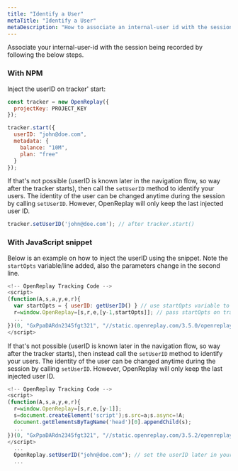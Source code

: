 ```yaml
---
title: "Identify a User"
metaTitle: "Identify a User"
metaDescription: "How to associate an internal-user id with the session recording."
---
```


Associate your internal-user-id with the session being recorded by following the below steps.

### With NPM

Inject the userID on tracker' start:

```js
const tracker = new OpenReplay({
  projectKey: PROJECT_KEY
});

tracker.start({
  userID: "john@doe.com",
  metadata: {
    balance: "10M",
    plan: "free"
  }
});
```

If that's not possible (userID is known later in the navigation flow, so way after the tracker starts), then call the `setUserID` method to identify your users. The identity of the user can be changed anytime during the session by calling `setUserID`. However, OpenReplay will only keep the last injected user ID.

```js
tracker.setUserID('john@doe.com'); // after tracker.start()
```

### With JavaScript snippet

Below is an example on how to inject the userID using the snippet. Note the `startOpts` variable/line added, also the parameters change in the second line.

```js
<!-- OpenReplay Tracking Code -->
<script>
(function(A,s,a,y,e,r){
  var startOpts = { userID: getUserID() } // use startOpts variable to inject userID
  r=window.OpenReplay=[s,r,e,[y-1,startOpts]]; // pass startOpts on tracker's start
  ...
})(0, "GxPpaDARdn2345fgt321", "//static.openreplay.com/3.5.0/openreplay.js",1,29);
</script>
```

If that's not possible (userID is known later in the navigation flow, so way after the tracker starts), then instead call the `setUserID` method to identify your users. The identity of the user can be changed anytime during the session by calling `setUserID`. However, OpenReplay will only keep the last injected user ID.

```js
<!-- OpenReplay Tracking Code -->
<script>
(function(A,s,a,y,e,r){
  r=window.OpenReplay=[s,r,e,[y-1]];
  s=document.createElement('script');s.src=a;s.async=!A;
  document.getElementsByTagName('head')[0].appendChild(s);
  ...
})(0, "GxPpaDARdn2345fgt321", "//static.openreplay.com/3.5.2/openreplay.js",1,29);
</script>
  ...
  OpenReplay.setUserID("john@doe.com"); // set the userID later in your code
  ...
```